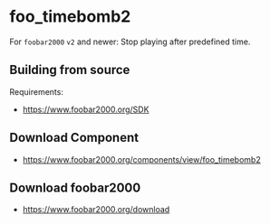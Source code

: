 # foo_timebomb2
For `foobar2000` `v2` and newer: Stop playing after predefined time.

## Building from source
Requirements:
* https://www.foobar2000.org/SDK

## Download Component
* https://www.foobar2000.org/components/view/foo_timebomb2

## Download foobar2000
* https://www.foobar2000.org/download
